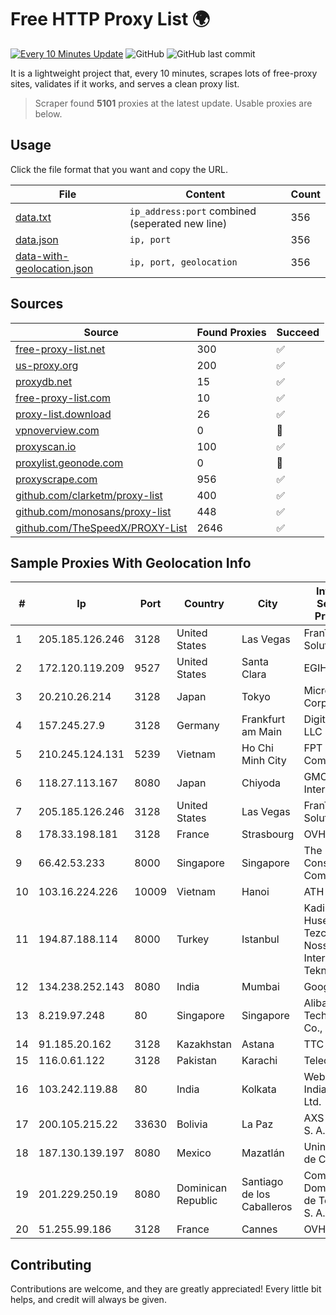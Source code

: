 
# Free HTTP Proxy List 🌍

[![Every 10 Minutes Update](https://github.com/mertguvencli/http-proxy-list/actions/workflows/main.yml/badge.svg?branch=main)](https://github.com/mertguvencli/http-proxy-list/actions/workflows/main.yml)
![GitHub](https://img.shields.io/github/license/mertguvencli/http-proxy-list)
![GitHub last commit](https://img.shields.io/github/last-commit/mertguvencli/http-proxy-list)

It is a lightweight project that, every 10 minutes, scrapes lots of free-proxy sites, validates if it works, and serves a clean proxy list.


> Scraper found **5101** proxies at the latest update. Usable proxies are below.

## Usage

Click the file format that you want and copy the URL.


|File|Content|Count|
|----|-------|-----|
|[data.txt](https://raw.githubusercontent.com/mertguvencli/http-proxy-list/main/proxy-list/data.txt)|`ip_address:port` combined (seperated new line)|356|
|[data.json](https://raw.githubusercontent.com/mertguvencli/http-proxy-list/main/proxy-list/data.json)|`ip, port`|356|
|[data-with-geolocation.json](https://raw.githubusercontent.com/mertguvencli/http-proxy-list/main/proxy-list/data-with-geolocation.json)|`ip, port, geolocation`|356|

## Sources

|Source|Found Proxies|Succeed|
|------|-------------|-------|
|[free-proxy-list.net](https://free-proxy-list.net)|300|✅|
|[us-proxy.org](https://www.us-proxy.org)|200|✅|
|[proxydb.net](http://proxydb.net)|15|✅|
|[free-proxy-list.com](https://free-proxy-list.com/?page=&port=&type%5B%5D=http&type%5B%5D=https&up_time=0&search=Search)|10|✅|
|[proxy-list.download](https://www.proxy-list.download/HTTP)|26|✅|
|[vpnoverview.com](https://vpnoverview.com/privacy/anonymous-browsing/free-proxy-servers)|0|🚫|
|[proxyscan.io](https://www.proxyscan.io)|100|✅|
|[proxylist.geonode.com](https://proxylist.geonode.com/api/proxy-list?limit=300&page=1&sort_by=lastChecked&sort_type=desc&protocols=http,https)|0|🚫|
|[proxyscrape.com](https://api.proxyscrape.com/v2/?request=displayproxies&protocol=http&timeout=10000&country=all&ssl=all&anonymity=all)|956|✅|
|[github.com/clarketm/proxy-list](https://raw.githubusercontent.com/clarketm/proxy-list/master/proxy-list-raw.txt)|400|✅|
|[github.com/monosans/proxy-list](https://raw.githubusercontent.com/monosans/proxy-list/main/proxies/http.txt)|448|✅|
|[github.com/TheSpeedX/PROXY-List](https://raw.githubusercontent.com/TheSpeedX/PROXY-List/master/http.txt)|2646|✅|


## Sample Proxies With Geolocation Info

|#|Ip|Port|Country|City|Internet Service Provider|
|-|--|----|-------|----|-------------------------|
|1|205.185.126.246|3128|United States|Las Vegas|FranTech Solutions|
|2|172.120.119.209|9527|United States|Santa Clara|EGIHosting|
|3|20.210.26.214|3128|Japan|Tokyo|Microsoft Corporation|
|4|157.245.27.9|3128|Germany|Frankfurt am Main|DigitalOcean, LLC|
|5|210.245.124.131|5239|Vietnam|Ho Chi Minh City|FPT Telecom Company|
|6|118.27.113.167|8080|Japan|Chiyoda|GMO Internet, Inc.|
|7|205.185.126.246|3128|United States|Las Vegas|FranTech Solutions|
|8|178.33.198.181|3128|France|Strasbourg|OVH SAS|
|9|66.42.53.233|8000|Singapore|Singapore|The Constant Company|
|10|103.16.224.226|10009|Vietnam|Hanoi|ATH|
|11|194.87.188.114|8000|Turkey|Istanbul|Kadir Huseyin Tezcan Nosspeed Internet Teknolojileri|
|12|134.238.252.143|8080|India|Mumbai|Google LLC|
|13|8.219.97.248|80|Singapore|Singapore|Alibaba (US) Technology Co., Ltd.|
|14|91.185.20.162|3128|Kazakhstan|Astana|TTC Network|
|15|116.0.61.122|3128|Pakistan|Karachi|Telecard|
|16|103.242.119.88|80|India|Kolkata|Web Werks India Pvt. Ltd.|
|17|200.105.215.22|33630|Bolivia|La Paz|AXS Bolivia S. A.|
|18|187.130.139.197|8080|Mexico|Mazatlán|Uninet S.A. de C.V.|
|19|201.229.250.19|8080|Dominican Republic|Santiago de los Caballeros|Compañía Dominicana de Teléfonos S. A.|
|20|51.255.99.186|3128|France|Cannes|OVH SAS|



## Contributing

Contributions are welcome, and they are greatly appreciated! Every
little bit helps, and credit will always be given.

